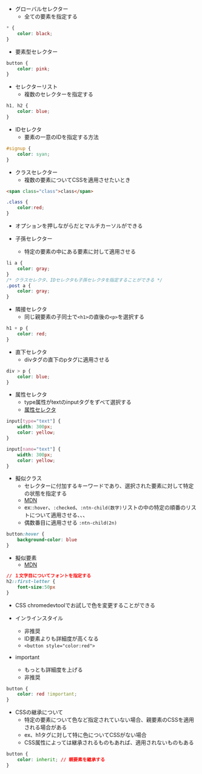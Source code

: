 - グローバルセレクター
  - 全ての要素を指定する

```css
* {
    color: black;
}
```

- 要素型セレクター

```css
button {
    color: pink;
}
```

- セレクターリスト
  - 複数のセレクターを指定する

```css
h1, h2 {
    color: blue;
}
```

- IDセレクタ
  - 要素の一意のIDを指定する方法

```css
#signup {
    color: syan;
}
```

- クラスセレクター
  - 複数の要素についてCSSを適用させたいとき

```html
<span class="class">class</span>
```

```css
.class {
    color:red;
}
```

- オプションを押しながらだとマルチカーソルができる

- 子孫セレクター
  - 特定の要素の中にある要素に対して適用させる

```css
li a {
    color: gray;
}
/* クラスセレクタ、IDセレクタも子孫セレクタを指定することができる */
.post a {
    color: gray;
}
```

- 隣接セレクタ
  - 同じ親要素の子同士で`<h1>`の直後の`<p>`を選択する

```css
h1 + p {
    color: red;
}
```

- 直下セレクタ
  - divタグの直下のpタグに適用させる

```css
div > p {
    color: blue;
}
```

- 属性セレクタ
  - type属性がtextのinputタグをずべて選択する
  - [属性セレクタ](https://developer.mozilla.org/ja/docs/Web/CSS/Attribute_selectors)

```css
input[type="text"] {
    width: 300px;
    color: yellow;
}

input[name="text"] {
    width: 300px;
    color: yellow;
}
```

- 擬似クラス
  - セレクターに付加するキーワードであり、選択された要素に対して特定の状態を指定する
  - [MDN](https://developer.mozilla.org/ja/docs/Web/CSS/Pseudo-classes#:~:text=CSS%20%E3%81%AE%E6%93%AC%E4%BC%BC%E3%82%AF%E3%83%A9%E3%82%B9%20)
  - ex:`:hover`、`:checked`、`:ntn-child(数字)`リストの中の特定の順番のリストについて適用させる、、、
  - 偶数番目に適用させる `:ntn-child(2n)`

```css
button:hover {
    background-color: blue
}
```

- 擬似要素
  - [MDN](https://developer.mozilla.org/ja/docs/Web/CSS/Pseudo-elements#:~:text=CSS%20%E3%81%AE%20%E6%93%AC%E4%BC%BC%E8%A6%81%E7%B4%A0%20)

```css
// １文字目についてフォントを指定する
h2::first-letter {
    font-size:50px
}
```

- CSS chromedevtoolでお試しで色を変更することができる

- インラインスタイル
  - 非推奨
  - ID要素よりも詳細度が高くなる
  - `<button style="color:red">`

- important
  - もっとも詳細度を上げる
  - 非推奨

```css
button {
    color: red !important;
}
```

- CSSの継承について
  - 特定の要素について色など指定されていない場合、親要素のCSSを適用される場合がある
  - ex、h1タグに対して特に色についてCSSがない場合
  - CSS属性によっては継承されるものもあれば、適用されないものもある

```css
button {
    color: inherit; // 親要素を継承する
}
```
